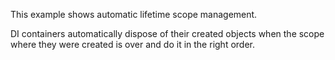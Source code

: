This example shows automatic lifetime scope management.

DI containers automatically dispose of their created objects
when the scope where they were created is over and do it in the right order.
